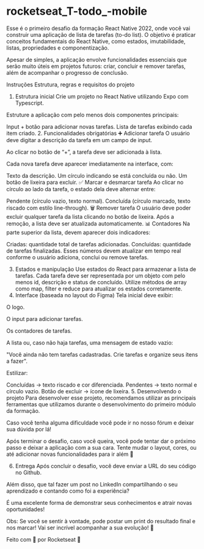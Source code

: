 # rocketseat_T-todo_-mobile
Esse é o primeiro desafio da formação React Native 2022, onde você vai construir uma aplicação de lista de tarefas (to-do list).
O objetivo é praticar conceitos fundamentais do React Native, como estados, imutabilidade, listas, propriedades e componentização.

Apesar de simples, a aplicação envolve funcionalidades essenciais que serão muito úteis em projetos futuros: criar, concluir e remover tarefas, além de acompanhar o progresso de conclusão.

Instruções
Estrutura, regras e requisitos do projeto

1. Estrutura inicial
Crie um projeto no React Native utilizando Expo com Typescript.

Estruture a aplicação com pelo menos dois componentes principais:

Input + botão para adicionar novas tarefas.
Lista de tarefas exibindo cada item criado.
2. Funcionalidades obrigatórias
➕ Adicionar tarefa
O usuário deve digitar a descrição da tarefa em um campo de input.

Ao clicar no botão de “+”, a tarefa deve ser adicionada à lista.

Cada nova tarefa deve aparecer imediatamente na interface, com:

Texto da descrição.
Um círculo indicando se está concluída ou não.
Um botão de lixeira para excluir.
✅ Marcar e desmarcar tarefa
Ao clicar no círculo ao lado da tarefa, o estado dela deve alternar entre:

Pendente (círculo vazio, texto normal).
Concluída (círculo marcado, texto riscado com estilo line-through).
🗑️ Remover tarefa
O usuário deve poder excluir qualquer tarefa da lista clicando no botão de lixeira.
Após a remoção, a lista deve ser atualizada automaticamente.
📊 Contadores
Na parte superior da lista, devem aparecer dois indicadores:

Criadas: quantidade total de tarefas adicionadas.
Concluídas: quantidade de tarefas finalizadas.
Esses números devem atualizar em tempo real conforme o usuário adiciona, conclui ou remove tarefas.

3. Estados e manipulação
Use estados do React para armazenar a lista de tarefas.
Cada tarefa deve ser representada por um objeto com pelo menos id, descrição e status de concluído.
Utilize métodos de array como map, filter e reduce para atualizar os estados corretamente.
4. Interface (baseada no layout do Figma)
Tela inicial deve exibir:

O logo.

O input para adicionar tarefas.

Os contadores de tarefas.

A lista ou, caso não haja tarefas, uma mensagem de estado vazio:

"Você ainda não tem tarefas cadastradas. Crie tarefas e organize seus itens a fazer".

Estilizar:

Concluídas → texto riscado e cor diferenciada.
Pendentes → texto normal e círculo vazio.
Botão de excluir → ícone de lixeira.
5. Desenvolvendo o projeto
Para desenvolver esse projeto, recomendamos utilizar as principais ferramentas que utilizamos durante o desenvolvimento do primeiro módulo da formação.

Caso você tenha alguma dificuldade você pode ir no nosso 
fórum
 e deixar sua dúvida por lá!

Após terminar o desafio, caso você queira, você pode tentar dar o próximo passo e deixar a aplicação com a sua cara. Tente mudar o layout, cores, ou até adicionar novas funcionalidades para ir além 🚀

6. Entrega
Após concluir o desafio, você deve enviar a URL do seu código no Github.

Além disso, que tal fazer um post no LinkedIn compartilhando o seu aprendizado e contando como foi a experiência?

É uma excelente forma de demonstrar seus conhecimentos e atrair novas oportunidades!

Obs: Se você se sentir à vontade, pode postar um print do resultado final e nos marcar! Vai ser incrível acompanhar a sua evolução! 💜

Feito com 💜 por Rocketseat 👋
